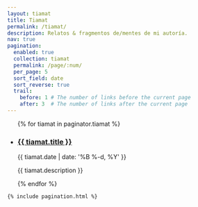 ```yaml
---
layout: tiamat
title: Tiamat
permalink: /tiamat/
description: Relatos & fragmentos de/mentes de mi autoría.
nav: true
pagination:
  enabled: true
  collection: tiamat
  permalink: /page/:num/
  per_page: 5
  sort_field: date
  sort_reverse: true
  trail:
    before: 1 # The number of links before the current page
    after: 3  # The number of links after the current page
---
```


<div class="post">
    <ul class="post-list">
      {% for tiamat in paginator.tiamat %}
      <li>
        <h3><a class="post-title" href="{{ post.url | prepend: site.baseurl }}">{{ tiamat.title }}</a></h3>
        <p class="post-meta">{{ tiamat.date | date: '%B %-d, %Y' }}</p>
        <p>{{ tiamat.description }}</p>
      </li>
      {% endfor %}
    </ul>

    {% include pagination.html %}
</div>
